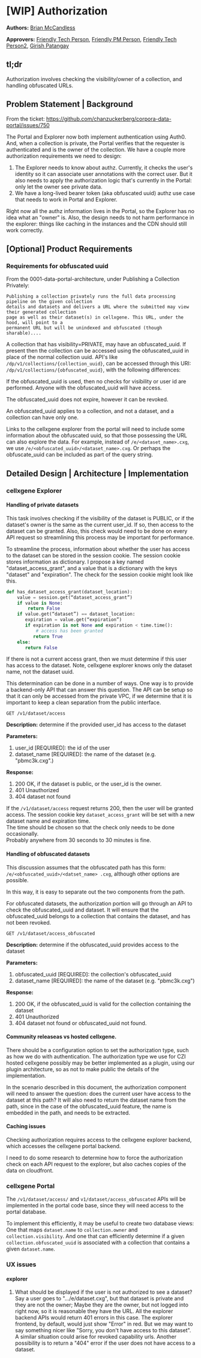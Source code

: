 # [WIP] Authorization

**Authors:** [Brian McCandless](mailto:bmccandless@chanzuckerberg.com)

**Approvers:** [Friendly Tech Person](mailto:some.nice.person@chanzuckerberg.com), [Friendly PM Person](mailto:some.nice.person@chanzuckerberg.com), [Friendly Tech Person2](mailto:some.nice.person@chanzuckerberg.com), [Girish Patangay](mailto:girish.patangay@chanzuckerberg.com)

## tl;dr 

Authorization involves checking the visibility/owner of a collection, and handling obfuscated URLs.

## Problem Statement | Background

From the ticket: https://github.com/chanzuckerberg/corpora-data-portal/issues/750  

The Portal and Explorer now both implement authentication using Auth0. 
And, when a collection is private, the Portal verifies that the requester is authenticated and is the owner of the collection.
We have a couple more authorization requirements we need to design:

1. The Explorer needs to know about authz. Currently, it checks the user's identity so it can
 associate user annotations with the correct user. 
 But it also needs to apply the authorization
  logic that's currently in the Portal: only let the owner see private data.
2. We have a long-lived bearer token (aka obfuscated uuid) authz use case that needs to work in
 Portal and Explorer.

Right now all the authz information lives in the Portal, so the Explorer has no idea what an "owner" is. 
Also, the design needs to not harm performance in the explorer: things like caching in the
instances and the CDN should still work correctly.


## [Optional] Product Requirements

### Requirements for obfuscated uuid

From the 0001-data-portal-architecture, under Publishing a Collection Privately:

    Publishing a collection privately runs the full data processing pipeline on the given collection
    details and datasets and delivers a URL where the submitted may view their generated collection
    page as well as their dataset(s) in cellxgene. This URL, under the hood, will point to a
    permanent URL but will be unindexed and obfuscated (though sharable)....

A collection that has visibility=PRIVATE, may have an obfuscated_uuid.  If
present then the collection can be accessed using the obfuscated_uuid in place of the normal
collection uuid.  API's like `/dp/v1/collections/{collection_uuid}`, can be accessed through this
URI: `/dp/v1/collections/{obfuscated_uuid}`, with the following differences:
 
If the obfuscated_uuid is used, then no checks for visibility or user id are performed.  Anyone
with the obfuscated_uuid will have access.  

The obfuscated_uuid does not expire, however it can be revoked.

An obfuscated_uuid applies to a collection, and not a dataset, and a collection can have only one.

Links to the cellxgene explorer from the portal will need to include some information about the
obfuscated uuid, so that those possessing the URL can also explore the data.
For example, instead of `/e/<dataset_name>.cxg`, we use `/e/<obfuscated_uuid>/<dataset_name>.cxg`.
Or perhaps the obfuscate_uuid can be included as part of the query string.
 
## Detailed Design | Architecture | Implementation

### cellxgene Explorer

#### Handling of private datasets

This task involves checking if the visibility of the dataset is PUBLIC, or if the dataset's
 owner is the same as the current user_id.  If so, then access to the dataset can be granted.
Also, this check would need to be done on every API request so streamlining this process may be
important for performance.

To streamline the process, information about whether the user has access to the dataset can be
stored in the session cookie.  The session cookie stores information as dictionary.  I propose a
key named "dataset_access_grant", and a value that is a dictionary with the keys "dataset" and
"expiration".  The check for the session cookie might look like this.

```python
def has_dataset_access_grant(dataset_location):
    value = session.get(“dataset_access_grant”)
    if value is None:
        return False
    if value.get(“dataset”) == dataset_location:
       expiration = value.get(“expiration”)
       if expiration is not None and expiration < time.time():
           # access has been granted
          return True
    else:
       return False
```
 
If there is not a current access grant, then we must determine if this user has access to the
dataset. Note, cellxgene explorer knows only the dataset name, not the dataset uuid.

This determination can be done in a number of ways.  One way is to provide a backend-only API
that can answer this question.  The API can be setup so that it can only be accessed from the
private VPC, if we determine that it is important to keep a clean separation from the public
 interface. 

`GET /v1/dataset/access`

**Description:** determine if the provided user_id has access to the dataset

**Parameters:**

1. user_id [REQUIRED]:  the id of the user
2. dataset_name [REQUIRED]: the name of the dataset (e.g. "pbmc3k.cxg".)

**Response:**

1. 200 OK, if the dataset is public, or the user_id is the owner.
2. 401 Unauthorized
3. 404 dataset not found
 
If the `/v1/dataset/access` request returns 200, then the user will be granted access.  The
session cookie key `dataset_access_grant` will be set with a new dataset name and expiration time.  
The time should be chosen so that the check only needs to be done occasionally.  
Probably anywhere from 30 seconds to 30 minutes is fine. 


#### Handling of obfuscated datasets

This discussion assumes that the obfuscated path has this form:  `/e/<obfuscated_uuid>/<datset_name>
.cxg`, although other options are possible.

In this way, it is easy to separate out the two components from the path.

For obfuscated datasets, the authorization portion will go through an API to check the
obfuscated_uuid and dataset.  It will ensure that the obfuscated_uuid belongs to a collection
that contains the dataset, and has not been revoked.
  
`GET /v1/dataset/access_obfuscated`

**Description:** determine if the obfuscated_uuid provides access to the dataset

**Parameters:**

1. obfuscated_uuid [REQUIRED]:  the collection's obfuscated_uuid
2. dataset_name [REQUIRED]: the name of the dataset (e.g. "pbmc3k.cxg")

**Response:**

1. 200 OK, if the obfuscated_uuid is valid for the collection containing the dataset
2. 401 Unauthorized
3. 404 dataset not found or obfuscated_uuid not found.

#### Community releaseas vs hosted cellxgene.

There should be a configuration option to set the authorization type, such as how we do with
authentication.  The authorization type we use for CZI hosted cellxgene possibly may be better
implemented as a plugin, using our plugin architecture, so as not to make public the
details of the implementation.

In the scenario described in this document, the authorization component will need to answer the
question: does the current user have access to the dataset at this path?  It will also need to
return the dataset name from the path, since in the case of the obfuscated_uuid feature, the name 
is embedded in the path, and needs to be extracted.  
 
#### Caching issues

Checking authorization requires access to the cellxgene explorer backend, which accesses the
cellxgene portal backend.
 
I need to do some research to determine how to force the authorization check on each API request
to the explorer, but also caches copies of the data on cloudfront.

### cellxgene Portal

The `/v1/dataset/access/` and `v1/dataset/access_obfuscated` APIs will be implemented in the portal
 code base, since they will need access to the portal database.

To implement this efficiently, it may be useful to create two database views: One that maps
`dataset.name` to `collection.owner` and `collection.visibility`.  And one that can efficiently
determine if a given `collection.obfuscated_uuid` is associated with a collection that contains a
 given `dataset.name`.
 
### UX issues

#### explorer

1. What should be displayed if the user is not authorized to see a dataset?  
Say a user goes to ".../e/dataset.cxg", but that dataset is private and they are not the owner; 
Maybe they are the owner, but not logged into right now, so it is reasonable they have the URL. 
All the explorer backend APIs would return 401 errors in this case. 
The explorer frontend, by default, would just show "Error" in red. 
But we may want to say something nicer like "Sorry, you don't have access to this dataset". 
A similar situation could arise for revoked capability urls.
Another possibility is to return a "404" error if the user does not have access to a dataset.
 
